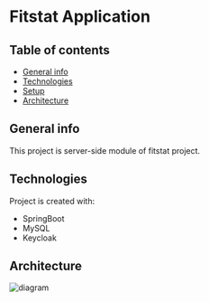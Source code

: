 # Fitstat Application
## Table of contents
* [General info](#general-info)
* [Technologies](#technologies)
* [Setup](#setup)
* [Architecture](#architecture)

## General info
This project is server-side module of fitstat project.
	
## Technologies
Project is created with:
* SpringBoot
* MySQL
* Keycloak
	
## Architecture

![diagram](diagram_komponentów.png)

